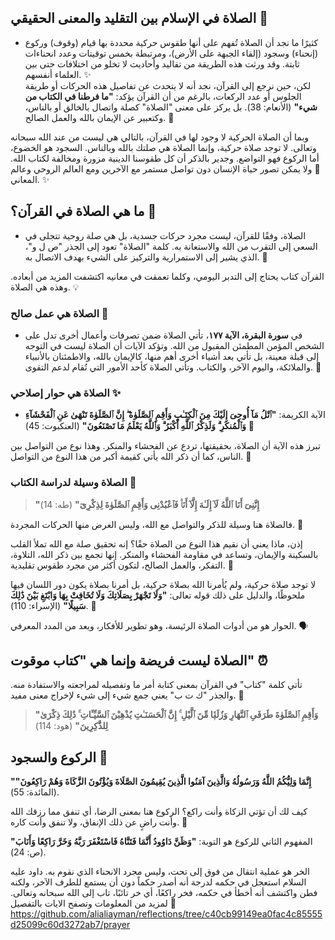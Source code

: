 ## الصلاة في الإسلام بين التقليد والمعنى الحقيقي 🕌

- كثيرًا ما نجد أن الصلاة تُفهم على أنها طقوس حركية محددة بها قيام (وقوف) وركوع (إنحناء) وسجود (إلقاء الجبهة على الأرض)، ومرتبطة بخمس توقيتات وعدد انحناءات ثابتة. وقد ورثت هذه الطريقة من تقاليد وأحاديث لا تخلو من اختلافات حتى بين العلماء أنفسهم. ✨  
لكن، حين نرجع إلى القرآن، نجد أنه لا يتحدث عن تفاصيل هذه الحركات أو طريقة الجلوس أو عدد الركعات، بالرغم من أن القرآن يؤكد: **"ما فرطنا في الكتاب من شيء"** (الأنعام: 38). بل يركز على معنى "الصلاة" كصلة واتصال بالخالق أو بالناس، وكتعبير عن الإيمان بالله والعمل الصالح. 💫

وبما أن الصلاة الحركية لا وجود لها في القرآن، بالتالي هي ليست من عند الله سبحانه وتعالى. لا توجد صلاة حركية، وإنما الصلاة هي صلتك بالله وبالناس. السجود هو الخضوع، أما الركوع فهو التواضع. وجدير بالذكر أن كل طقوسنا الدينية مزورة ومخالفة لكتاب الله. 🌌 ولا يمكن تصور حياة الإنسان دون تواصل مستمر مع الآخرين ومع العالم الروحي وعالم المعاني. ✨

## ما هي الصلاة في القرآن؟ 📖

- الصلاة، وفقًا للقرآن، ليست مجرد حركات جسدية، بل هي صلة روحية تتجلى في السعي إلى التقرب من الله والاستعانة به. كلمة "الصلاة" تعود إلى الجذر "ص ل و"، الذي يشير إلى الاستمرارية والتركيز على الشيء بهدف الاتصال به. 🌱

القرآن كتاب يحتاج إلى التدبر اليومي، وكلما تعمقت في معانيه اكتشفت المزيد من أبعاده. وهذه هي الصلاة. 💡

### الصلاة هي عمل صالح 🌺

- في **سورة البقرة، الآية ١٧٧**، تأتي الصلاة ضمن تصرفات وأعمال أخرى تدل على الشخص المؤمن المطمئن المقبول من الله. وتؤكد الآيات أن الصلاة ليست في التوجه إلى قبلة معينة، بل تأتي بعد أشياء أخرى أهم منها، كالإيمان بالله، والاطمئنان بالأنبياء والملائكة، واليوم الآخر، والكتاب. وتأتي الصلاة كأحد الأمور التي تُقام لدعم التقوى. 🌸

### الصلاة هي حوار إصلاحي ✨

   - الآية الكريمة: **"ٱتْلُ مَآ أُوحِىَ إِلَيْكَ مِنَ ٱلْكِتَـٰبِ وَأَقِمِ ٱلصَّلَوٰةَ ۖ إِنَّ ٱلصَّلَوٰةَ تَنْهَىٰ عَنِ ٱلْفَحْشَآءِ وَٱلْمُنكَرِ ۗ وَلَذِكْرُ ٱللَّهِ أَكْبَرُ ۗ وَٱللَّهُ يَعْلَمُ مَا تَصْنَعُونَ"** (العنكبوت: 45) 🌟

   تبرز هذه الآية أن الصلاة، بحقيقتها، تردع عن الفحشاء والمنكر. وهذا نوع من التواصل بين الناس، كما أن ذكر الله يأتي كقيمة أكبر من هذا النوع من التواصل. 🌺

### الصلاة وسيلة لدراسة الكتاب 📜

   > **"إِنَّنِىٓ أَنَا ٱللَّهُ لَآ إِلَـٰهَ إِلَّآ أَنَا۠ فَٱعْبُدْنِى وَأَقِمِ ٱلصَّلَوٰةَ لِذِكْرِىٓ"** (طه: 14)

   فالصلاة هنا وسيلة للذكر والتواصل مع الله، وليس الغرض منها الحركات المجردة. 🌼

إذن، ماذا يعني أن نقيم هذا النوع من الصلاة حقًا؟ إنه تحقيق صلة مع الله تملأ القلب بالسكينة والإيمان، وتساعد في مقاومة الفحشاء والمنكر. إنها تجمع بين ذكر الله، التلاوة، التفكر، والعمل الصالح، لتكون أكثر من مجرد طقوس تقليدية. 💫

لا توجد صلاة حركية، ولم يُأمرنا الله بصلاة حركية، بل أمرنا بصلاة يكون دور اللسان فيها ملحوظًا، والدليل على ذلك قوله تعالى:
**"وَلَا تَجْهَرْ بِصَلَاتِكَ وَلَا تُخَافِتْ بِهَا وَابْتَغِ بَيْنَ ذَٰلِكَ سَبِيلًا"** (الإسراء: 110). 📖

الحوار هو من أدوات الصلاة الرئيسة، وهو تطوير للأفكار، ويعد من المدد المعرفي. 🗣️

## الصلاة ليست فريضة وإنما هي "كتاب موقوت" ⏰

تأتي كلمة "كتاب" في القرآن بمعنى كتابة أمر ما وتفصيله لمراجعته والاستفادة منه. والجذر "ك ت ب" يعني جمع شيء إلى شيء لإخراج معنى مفيد. 📘

   > **"وَأَقِمِ ٱلصَّلَوٰةَ طَرَفَىِ ٱلنَّهَارِ وَزُلَفًۭا مِّنَ ٱلَّيْلِ ۚ إِنَّ ٱلْحَسَنَـٰتِ يُذْهِبْنَ ٱلسَّيِّـَٔاتِ ۚ ذَٰلِكَ ذِكْرَىٰ لِلذَّٰكِرِينَ"** (هود: 114)

## الركوع والسجود 🤲

**"إِنَّمَا وَلِيُّكُمُ اللَّهُ وَرَسُولُهُ وَالَّذِينَ آمَنُوا الَّذِينَ يُقِيمُونَ الصَّلَاةَ وَيُؤْتُونَ الزَّكَاةَ وَهُمْ رَاكِعُونَ"** (المائدة: 55).

كيف لك أن تؤتي الزكاة وأنت راكع؟
الركوع هنا بمعنى الرضا، أي تنفق مما رزقك الله وأنت راضٍ عن ذلك الإنفاق، ولا تنفق وأنت كاره. 🌾

المفهوم الثاني للركوع هو التوبة:
**"وَظَنَّ دَاوُودُ أَنَّمَا فَتَنَّاهُ فَاسْتَغْفَرَ رَبَّهُ وَخَرَّ رَاكِعًا وَأَنَابَ"** (ص: 24).

الخر هو عملية انتقال من فوق إلى تحت، وليس مجرد الانحناء الذي نقوم به. داود عليه السلام استعجل في حكمه لدرجة أنه أصدر حكماً دون أن يستمع للطرف الآخر، ولكنه فطن واكتشف أنه أخطأ في حكمه، فخر راكعًا، أي خر تائبًا، تاب إلى الله سبحانه وتعالى. 🙏
لمزيد من المعلومات وتصفح الايات بالتفصيل
https://github.com/alialiayman/reflections/tree/c40cb99149ea0fac4c85555d25099c60d3272ab7/prayer
